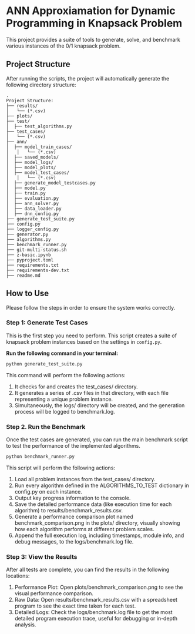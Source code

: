 # ANN Approxiamation for Dynamic Programming in Knapsack Problem

This project provides a suite of tools to generate, solve, and benchmark various instances of the 0/1 knapsack problem.

## Project Structure

After running the scripts, the project will automatically generate the following directory structure:

```text
.
Project Structure:
├── results/
│   └── (*.csv)
├── plots/
├── test/
│  ├── test_algorithms.py
├── test_cases/
│   └── (*.csv)
├── ann/
│  ├── model_train_cases/
│   │   └── (*.csv)
│  ├── saved_models/
│  ├── model_logs/
│  ├── model_plots/
│  ├── model_test_cases/
│   │   └── (*.csv)
│  ├── generate_model_testcases.py
│  ├── model.py
│  ├── train.py
│  ├── evaluation.py
│  ├── ann_solver.py
│  ├── data_loader.py
│  ├── dnn_config.py
├── generate_test_suite.py
├── config.py
├── logger_config.py
├── generator.py
├── algorithms.py
├── benchmark_runner.py
├── git-multi-status.sh
├── z-basic.ipynb
├── pyproject.toml
├── requirements.txt
├── requirements-dev.txt
├── readme.md
```

## How to Use

Please follow the steps in order to ensure the system works correctly.

### Step 1: Generate Test Cases

This is the first step you need to perform. This script creates a suite of knapsack problem instances based on the settings in `config.py`.

**Run the following command in your terminal:**

```bash
python generate_test_suite.py
```

This command will perform the following actions:

1. It checks for and creates the test_cases/ directory.
2. It generates a series of .csv files in that directory, with each file representing a unique problem instance.
3. Simultaneously, the logs/ directory will be created, and the generation process will be logged to benchmark.log.

### Step 2. Run the Benchmark

Once the test cases are generated, you can run the main benchmark script to test the performance of the implemented algorithms.

```bash
python benchmark_runner.py
```

This script will perform the following actions:

1. Load all problem instances from the test_cases/ directory.
2. Run every algorithm defined in the ALGORITHMS_TO_TEST dictionary in config.py on each instance.
3. Output key progress information to the console.
4. Save the detailed performance data (like execution time for each algorithm) to results/benchmark_results.csv.
5. Generate a performance comparison plot named benchmark_comparison.png in the plots/ directory, visually showing how each algorithm performs at different problem scales.
6. Append the full execution log, including timestamps, module info, and debug messages, to the logs/benchmark.log file.

### Step 3: View the Results

After all tests are complete, you can find the results in the following locations:

1. Performance Plot: Open plots/benchmark_comparison.png to see the visual performance comparison.
2. Raw Data: Open results/benchmark_results.csv with a spreadsheet program to see the exact time taken for each test.
3. Detailed Logs: Check the logs/benchmark.log file to get the most detailed program execution trace, useful for debugging or in-depth analysis.